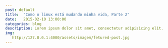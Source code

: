 ```yaml
---
post: default
title:  "Como o linux está mudando minha vida, Parte 2"
date:   2015-02-10 13:00:00
categories: blog
description: Lorem ipsum dolor sit amet, consectetur adipisicing elit. Quisquam qui maxime alias, aliquam beatae consequuntur quam maiores aperiam modi repellat doloribus in laborum distinctio dolore ad, molestiae, veniam quos nobis.
img:
   http://127.0.0.1:4000/assets/imagem/fetured-post.jpg
---
```

